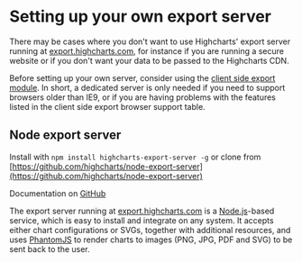 Setting up your own export server
=================================

There may be cases where you don't want to use Highcharts' export server running at [export.highcharts.com](https://export.highcharts.com), for instance if you are running a secure website or if you don't want your data to be passed to the Highcharts CDN. 

Before setting up your own server, consider using the [client side export module](https://highcharts.com/docs/export-module/client-side-export). In short, a dedicated server is only needed if you need to support browsers older than IE9, or if you are having problems with the features listed in the client side export browser support table.

Node export server
------------------

Install with `npm install highcharts-export-server -g` or clone from [https://github.com/highcharts/node-export-server](https://github.com/highcharts/node-export-server)

Documentation on [GitHub](https://github.com/highcharts/node-export-server/blob/master/README.md)

The export server running at [export.highcharts.com](https://export.highcharts.com) is a [Node.js](https://nodejs.org/en/)\-based service, which is easy to install and integrate on any system. It accepts either chart configurations or SVGs, together with additional resources, and uses [PhantomJS](https://phantomjs.org/) to render charts to images (PNG, JPG, PDF and SVG) to be sent back to the user.

